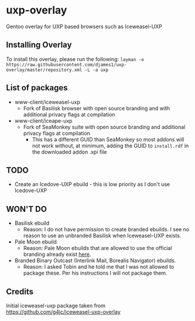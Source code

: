 # uxp-overlay
Gentoo overlay for UXP based browsers such as Iceweasel-UXP

## Installing Overlay
To install this overlay, please run the following:
`layman -o https://raw.githubusercontent.com/djames1/uxp-overlay/master/repository.xml -L -a uxp`

## List of packages
- www-client/iceweasel-uxp
    - Fork of Basilisk browser with open source branding and with additional privacy flags at compilation
- www-client/iceape-uxp
    - Fork of SeaMonkey suite with open source branding and additional privacy flags at compilation
        - This has a different GUID than SeaMonkey so most addons will not work without, at minimum, adding the GUID to `install.rdf` in the downloaded addon .xpi file

## TODO
- Create an Icedove-UXP ebuild - this is low priority as I don't use Icedove-UXP

## WON'T DO
- Basilisk ebuild
    - Reason: I do not have permission to create branded ebuilds. I see no reason to use an unbranded Basilisk when Iceweasel-UXP exists.
- Pale Moon ebuild
    - Reason: Pale Moon ebuilds that are allowed to use the official branding already exist [here](https://github.com/deu/palemoon-overlay).
- Branded Binary Outcast (Interlink Mail, Borealis Navigator) ebuilds.
    - Reason: I asked Tobin and he told me that I was not allowed to package these. Per his instructions I will not package them.

## Credits
Initial iceweasel-uxp package taken from https://github.com/g4jc/iceweasel-uxp-overlay
